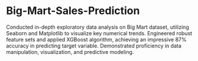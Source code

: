 # Big-Mart-Sales-Prediction
Conducted in-depth exploratory data analysis on Big Mart dataset, utilizing Seaborn and Matplotlib to  visualize key numerical trends. Engineered robust feature sets and applied XGBoost algorithm,  achieving an impressive 87% accuracy in predicting target variable. Demonstrated proficiency in  data manipulation, visualization, and predictive modeling.
